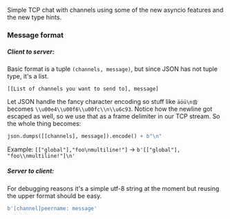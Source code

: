 Simple TCP chat with channels using some of the new asyncio features and the new type hints.

### Message format
##### Client to server:
Basic format is a tuple `(channels, message)`, but since JSON has not tuple type, it's a list.
```
[[List of channels you want to send to], message]
```
Let JSON handle the fancy character encoding so stuff like `äöü\n沓` becomes `\\u00e4\\u00f6\\u00fc\\n\\u6c93`.
Notice how the newline got escaped as well, so we use that as a frame delimiter in our TCP stream.
So the whole thing becomes:
```python
json.dumps([[channels], message]).encode() + b"\n"
```
Example:
`[["global"],"foo\nmultiline!"]` -> `b'[["global"], "foo\\nmultiline!"]\n'`
##### Server to client:
For debugging reasons it's a simple utf-8 string at the moment but reusing the upper format should be easy.
```python
b'[channel]peername: message'
```